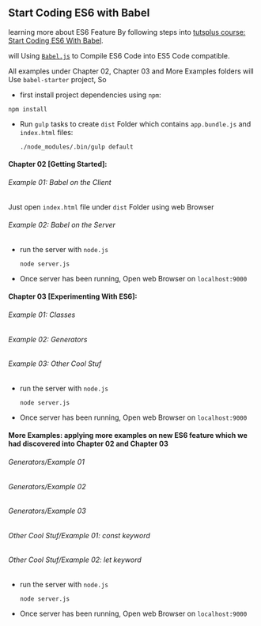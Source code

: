 ## Start Coding ES6 with Babel

learning more about ES6 Feature By following steps into [tutsplus course: Start Coding ES6 With Babel](http://code.tutsplus.com/courses/start-coding-es6-with-babel).

will Using [`Babel.js`](https://babeljs.io/) to Compile ES6 Code into ES5 Code compatible.

All examples under Chapter 02, Chapter 03 and More Examples folders will Use `babel-starter` project, So

 - first install project dependencies using `npm`:

  ```
  npm install
  ```

- Run `gulp` tasks to create `dist` Folder which contains `app.bundle.js` and `index.html` files:

  ```
  ./node_modules/.bin/gulp default
  ```

#### Chapter 02 [Getting Started]:

###### Example 01: Babel on the Client

Just open `index.html` file under `dist` Folder using web Browser

###### Example 02: Babel on the Server

- run the server with `node.js`

  ```
  node server.js
  ```

- Once server has been running, Open web Browser on `localhost:9000`

#### Chapter 03 [Experimenting With ES6]:
###### Example 01: Classes
###### Example 02: Generators
###### Example 03: Other Cool Stuf

- run the server with `node.js`

  ```
  node server.js
  ```

- Once server has been running, Open web Browser on `localhost:9000`

#### More Examples: applying more examples on new ES6 feature which we had discovered into Chapter 02 and Chapter 03

###### Generators/Example 01
###### Generators/Example 02
###### Generators/Example 03
###### Other Cool Stuf/Example 01: const keyword
###### Other Cool Stuf/Example 02: let keyword

 - run the server with `node.js`

   ```
   node server.js
   ```

 - Once server has been running, Open web Browser on `localhost:9000`


    
